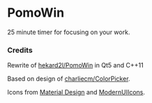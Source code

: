 # PomoWin

25 minute timer for focusing on your work.

### Credits

Rewrite of [hekard2l/PomoWin](https://github.com/hekard2l/PomoWin) in Qt5 and C++11

Based on design of [charliecm/ColorPicker](https://github.com/charliecm/ColorPicker/).

Icons from [Material Design](https://material.io/icons/) and [ModernUIIcons](http://modernuiicons.com/).